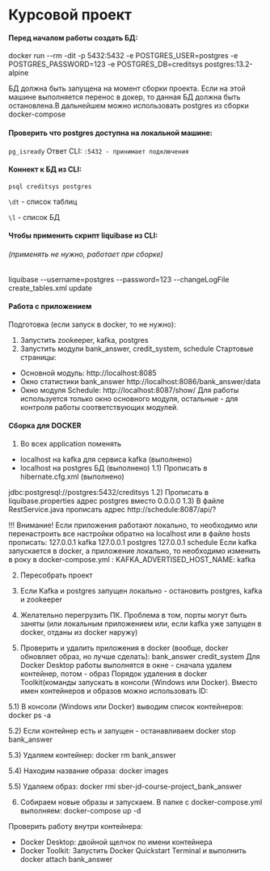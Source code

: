# Курсовой проект

#### Перед началом работы создать БД:

docker run --rm -dit -p 5432:5432 -e POSTGRES_USER=postgres -e POSTGRES_PASSWORD=123 -e POSTGRES_DB=creditsys postgres:13.2-alpine

БД должна быть запущена на момент сборки проекта.
Если на этой машине выполняется перенос в докер, то данная БД должна быть остановлена.В дальнейшем можно использовать postgres
из сборки docker-compose

#### Проверить что postgres доступна на локальной машине:

`pg_isready`
Ответ CLI:
`:5432 - принимает подключения`

#### Коннект к БД из CLI:

`psql creditsys postgres`

`\dt` - список таблиц

`\l` - список БД

#### Чтобы применить скрипт liquibase из CLI:
###### (применять не нужно, работает при сборке)
liquibase --username=postgres --password=123 --changeLogFile create_tables.xml update

#### Работа с приложением
Подготовка (если запуск в docker, то не нужно):
1) Запустить zookeeper, kafka, postgres
2) Запустить модули bank_answer, credit_system, schedule
Стартовые страницы:
- Основной модуль:
http://localhost:8085
- Окно статистики bank_answer
http://localhost:8086/bank_answer/data
- Окно модуля Schedule:
http://localhost:8087/show/
Для работы используется только окно основного модуля, остальные - для контроля работы
соответствующих модулей.

#### Сборка для DOCKER
1) Во всех application поменять 
 - localhost на kafka для сервиса kafka (выполнено)
 - localhost на postgres БД (выполнено)
1.1) Прописать в hibernate.cfg.xml (выполнено)
<property name="hibernate.connection.url">
            jdbc:postgresql://postgres:5432/creditsys
</property>
1.2) Прописать в liquibase.properties
адрес postgres вместо 0.0.0.0
1.3) В файле RestService.java прописать адрес
http://schedule:8087/api/?

!!! Внимание!
Если приложения работают локально, то необходимо или перенастроить все настройки обратно 
на localhost или в файле hosts прописать:
127.0.0.1	kafka
127.0.0.1       postgres
127.0.0.1       schedule
Если kafka запускается в docker, а приложение локально, то необходимо изменить в року в 
docker-compose.yml :
KAFKA_ADVERTISED_HOST_NAME: kafka

2) Пересобрать проект

3) Если Kafka и postgres запущен локально - остановить postgres, kafka и zookeeper

4) Желательно перегрузить ПК. Проблема в том, порты могут быть заняты 
(или локальным приложением или, если kafka уже запущен в docker, отданы из docker наружу)

5) Проверить и удалить приложения в docker (вообще, docker обновляет образ, но лучше сделать):
bank_answer
credit_system
Для Docker Desktop  работы выполнятся в окне - сначала удалем контейнер, потом - образ
Порядок удаления в docker Toolkit(команды запускать в консоли (Windows или Docker).
Вместо имен контейнеров и образов можно использовать ID:

5.1) В консоли (Windows или Docker) выводим список контейнеров:
docker ps -a

5.2) Если контейнер есть и запущен - останавливаем
docker stop bank_answer

5.3) Удаляем контейнер:
docker rm bank_answer

5.4) Находим название образа:
docker images

5.5) Удаляем образ:
docker rmi sber-jd-course-project_bank_answer

6) Собираем новые образы и запускаем. В папке с docker-compose.yml выполняем:
docker-compose up -d

Проверить работу внутри контейнера:
- Docker Desktop: двойной щелчок по имени контейнера
- Docker Toolkit: Запустить Docker Quickstart Terminal и выполнить 
docker attach bank_answer

